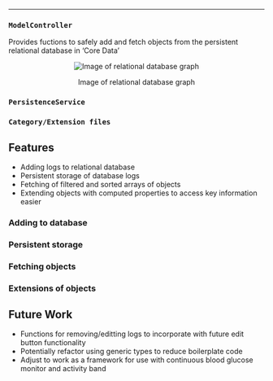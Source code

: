 ---

### `ModelController`
Provides fuctions to safely add and fetch objects from the persistent relational database in ‘Core Data’

<p align="center">
<img src="https://raw.githubusercontent.com/danwells96/ARISES/master/DocFiles/img/database.png" alt="Image of relational database graph"/>
</p>
<p align="center">
Image of relational database graph
</p>

### `PersistenceService`

### `Category/Extension files`


## Features
* Adding logs to relational database
* Persistent storage of database logs
* Fetching of filtered and sorted arrays of objects 
* Extending objects with computed properties to access key information easier


### Adding to database

### Persistent storage

### Fetching objects

### Extensions of objects

## Future Work
* Functions for removing/editting logs to incorporate with future edit button functionality
* Potentially refactor using generic types to reduce boilerplate code
* Adjust to work as a framework for use with continuous blood glucose monitor and activity band


